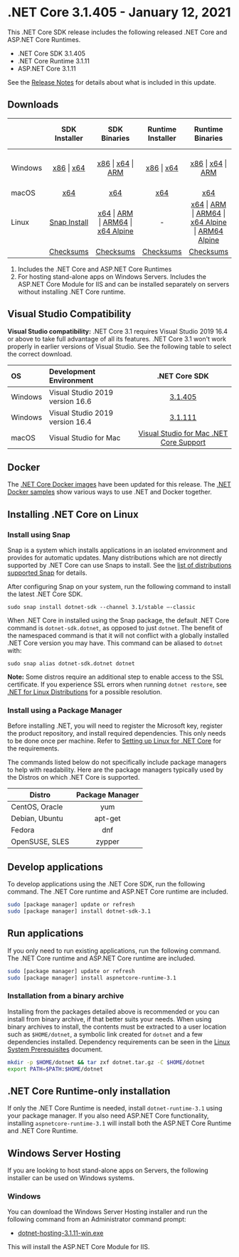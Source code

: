 # .NET Core 3.1.405 - January 12, 2021

This .NET Core SDK release includes the following released .NET Core and ASP.NET Core Runtimes.

* .NET Core SDK 3.1.405
* .NET Core Runtime 3.1.11
* ASP.NET Core 3.1.11

See the [Release Notes](3.1.11.md) for details about what is included in this update.

## Downloads

|           | SDK Installer                        | SDK Binaries                 | Runtime Installer                                        | Runtime Binaries                                 | ASP.NET Core Runtime           | Windows Desktop Runtime           |
| --------- | :------------------------------------------:     | :----------------------:                 | :---------------------------:                            | :-------------------------:                      | :-----------------:            |:-----------------:            |
|Windows| [x86][dotnet-sdk-win-x86.exe] \| [x64][dotnet-sdk-win-x64.exe] | [x86][dotnet-sdk-win-x86.zip] \| [x64][dotnet-sdk-win-x64.zip] \| [ARM][dotnet-sdk-win-arm.zip] | [x86][dotnet-runtime-win-x86.exe] \| [x64][dotnet-runtime-win-x64.exe] | [x86][dotnet-runtime-win-x86.zip] \| [x64][dotnet-runtime-win-x64.zip] \| [ARM][dotnet-runtime-win-arm.zip]  | [x86][aspnetcore-runtime-win-x86.exe] \| [x64][aspnetcore-runtime-win-x64.exe] \| [ARM][aspnetcore-runtime-win-arm.zip] \| [Hosting Bundle][dotnet-hosting-win.exe] | [x86][windowsdesktop-runtime-win-x86.exe] \| [x64][windowsdesktop-runtime-win-x64.exe] |
| macOS     | [x64][dotnet-sdk-osx-x64.pkg]  | [x64][dotnet-sdk-osx-x64.tar.gz]     | [x64][dotnet-runtime-osx-x64.pkg] | [x64][dotnet-runtime-osx-x64.tar.gz] | [x64][aspnetcore-runtime-osx-x64.tar.gz] | - |
| Linux     |  [Snap Install][snap-install]  | [x64][dotnet-sdk-linux-x64.tar.gz] \| [ARM][dotnet-sdk-linux-arm.tar.gz] \| [ARM64][dotnet-sdk-linux-arm64.tar.gz] \| [x64 Alpine][dotnet-sdk-linux-musl-x64.tar.gz] | - | [x64][dotnet-runtime-linux-x64.tar.gz] \| [ARM][dotnet-runtime-linux-arm.tar.gz] \| [ARM64][dotnet-runtime-linux-arm64.tar.gz] \| [x64 Alpine][dotnet-runtime-linux-musl-x64.tar.gz] \| [ARM64 Alpine][dotnet-runtime-linux-musl-arm64.tar.gz] | [x64][aspnetcore-runtime-linux-x64.tar.gz]  \| [ARM][aspnetcore-runtime-linux-arm.tar.gz] \| [ARM64][aspnetcore-runtime-linux-arm64.tar.gz] \| [x64 Alpine][aspnetcore-runtime-linux-musl-x64.tar.gz] \| [ARM64 Alpine][aspnetcore-runtime-linux-musl-arm64.tar.gz] | - |
|  | [Checksums][checksums-sdk]                             | [Checksums][checksums-sdk]                                          | [Checksums][checksums-runtime]                             | [Checksums][checksums-runtime] | [Checksums][checksums-runtime] | [Checksums][checksums-runtime] |

1. Includes the .NET Core and ASP.NET Core Runtimes
2. For hosting stand-alone apps on Windows Servers. Includes the ASP.NET Core Module for IIS and can be installed separately on servers without installing .NET Core runtime.

## Visual Studio Compatibility

**Visual Studio compatibility:** .NET Core 3.1 requires Visual Studio 2019 16.4 or above to take full advantage of all its features. .NET Core 3.1 won't work properly in earlier versions of Visual Studio. See the following table to select the correct download.

| OS | Development Environment | .NET Core SDK |
| :-- | :-- | :--: |
| Windows | Visual Studio 2019 version 16.6 | [3.1.405](#downloads) |
| Windows | Visual Studio 2019 version 16.4 | [3.1.111](3.1.11.md) |
| macOS | Visual Studio for Mac | [Visual Studio for Mac .NET Core Support](https://learn.microsoft.com/visualstudio/mac/net-core-support) |

## Docker

The [.NET Core Docker images](https://hub.docker.com/_/microsoft-dotnet) have been updated for this release. The [.NET Docker samples](https://github.com/dotnet/dotnet-docker/blob/main/samples/README.md) show various ways to use .NET and Docker together.

## Installing .NET Core on Linux

### Install using Snap

Snap is a system which installs applications in an isolated environment and provides for automatic updates. Many distributions which are not directly supported by .NET Core can use Snaps to install. See the [list of distributions supported Snap](https://docs.snapcraft.io/installing-snapd/6735) for details.

After configuring Snap on your system, run the following command to install the latest .NET Core SDK.

`sudo snap install dotnet-sdk --channel 3.1/stable –-classic`

When .NET Core in installed using the Snap package, the default .NET Core command is `dotnet-sdk.dotnet`, as opposed to just `dotnet`. The benefit of the namespaced command is that it will not conflict with a globally installed .NET Core version you may have. This command can be aliased to `dotnet` with:

`sudo snap alias dotnet-sdk.dotnet dotnet`

**Note:** Some distros require an additional step to enable access to the SSL certificate. If you experience SSL errors when running `dotnet restore`, see [.NET for Linux Distributions](../../../linux.md) for a possible resolution.

### Install using a Package Manager

Before installing .NET, you will need to register the Microsoft key, register the product repository, and install required dependencies. This only needs to be done once per machine. Refer to [Setting up Linux for .NET Core][linux-install] for the requirements.

The commands listed below do not specifically include package managers to help with readability. Here are the package managers typically used by the Distros on which .NET Core is supported.

| Distro | Package Manager  |
| ---             | :----:  |
| CentOS, Oracle  | yum     |
| Debian, Ubuntu  | apt-get |
| Fedora          | dnf     |
| OpenSUSE, SLES  | zypper  |

## Develop applications

To develop applications using the .NET Core SDK, run the following command. The .NET Core runtime and ASP.NET Core runtime are included.

```bash
sudo [package manager] update or refresh
sudo [package manager] install dotnet-sdk-3.1
```

## Run applications

If you only need to run existing applications, run the following command. The .NET Core runtime and ASP.NET Core runtime are included.

```bash
sudo [package manager] update or refresh
sudo [package manager] install aspnetcore-runtime-3.1
```

### Installation from a binary archive

Installing from the packages detailed above is recommended or you can install from binary archive, if that better suits your needs.
When using binary archives to install, the contents must be extracted to a user location such as `$HOME/dotnet`, a symbolic link created for `dotnet` and a few dependencies installed.
Dependency requirements can be seen in the [Linux System Prerequisites](../linux-packages.md) document.

```bash
mkdir -p $HOME/dotnet && tar zxf dotnet.tar.gz -C $HOME/dotnet
export PATH=$PATH:$HOME/dotnet
```

## .NET Core Runtime-only installation

If only the .NET Core Runtime is needed, install `dotnet-runtime-3.1` using your package manager. If you also need ASP.NET Core functionality, installing `aspnetcore-runtime-3.1` will install both the ASP.NET Core Runtime and .NET Core Runtime.

## Windows Server Hosting

If you are looking to host stand-alone apps on Servers, the following installer can be used on Windows systems.

### Windows

You can download the Windows Server Hosting installer and run the following command from an Administrator command prompt:

* [dotnet-hosting-3.1.11-win.exe][dotnet-hosting-win.exe]

This will install the ASP.NET Core Module for IIS.

[snap-install]: 3.1.11-install-instructions.md

[checksums-runtime]: https://builds.dotnet.microsoft.com/dotnet/checksums/3.1.11-sha.txt
[checksums-sdk]: https://builds.dotnet.microsoft.com/dotnet/checksums/3.1.11-sha.txt

[linux-install]: https://learn.microsoft.com/dotnet/core/install/linux

[//]: # ( Runtime 3.1.11)
[dotnet-runtime-linux-arm.tar.gz]: https://download.visualstudio.microsoft.com/download/pr/a119100f-e7b3-4c30-a91a-d6ce6b02b51a/196c932070dd023726664a9789e4dc83/dotnet-runtime-3.1.11-linux-arm.tar.gz
[dotnet-runtime-linux-arm64.tar.gz]: https://download.visualstudio.microsoft.com/download/pr/43f52041-c41e-45ae-a485-532936641962/bf876e3c12b18829ac4d7bcb7a882309/dotnet-runtime-3.1.11-linux-arm64.tar.gz
[dotnet-runtime-linux-musl-arm64.tar.gz]: https://download.visualstudio.microsoft.com/download/pr/385af258-998c-4b2b-a675-a7ee361a300b/d8925cb0e8ae78a0cc9935cbaa78100b/dotnet-runtime-3.1.11-linux-musl-arm64.tar.gz
[dotnet-runtime-linux-musl-x64.tar.gz]: https://download.visualstudio.microsoft.com/download/pr/a6e98c93-c624-4735-ad33-80ab3f9fb2af/aad58a0613e58dcab40615bdc1d23b6d/dotnet-runtime-3.1.11-linux-musl-x64.tar.gz
[dotnet-runtime-linux-x64.tar.gz]: https://download.visualstudio.microsoft.com/download/pr/a3575ea2-ce06-4002-8568-e887da3e3a4f/7991b9bb111edcd2114efc6fe3ebfabb/dotnet-runtime-3.1.11-linux-x64.tar.gz
[dotnet-runtime-osx-x64.pkg]: https://download.visualstudio.microsoft.com/download/pr/8267f236-8793-4de0-86e3-bbf60e4efee1/2df414537a8cdc4d3248c6af888b8011/dotnet-runtime-3.1.11-osx-x64.pkg
[dotnet-runtime-osx-x64.tar.gz]: https://download.visualstudio.microsoft.com/download/pr/0a4556f8-fca7-4037-9961-42c3730cb7a4/745d544a620d1ae33fe3ced88189e814/dotnet-runtime-3.1.11-osx-x64.tar.gz
[dotnet-runtime-win-arm.zip]: https://download.visualstudio.microsoft.com/download/pr/8cde680f-89ae-4af2-a892-92d1cd749e49/8862104362ea5b9fd3b1729e62ed7729/dotnet-runtime-3.1.11-win-arm.zip
[dotnet-runtime-win-x64.exe]: https://download.visualstudio.microsoft.com/download/pr/15885ffa-ab48-4ee1-99a2-4f20e71ce956/06267d73270ed92fb5a8c873ef56045d/dotnet-runtime-3.1.11-win-x64.exe
[dotnet-runtime-win-x64.zip]: https://download.visualstudio.microsoft.com/download/pr/1663aa9d-6227-4045-bb8b-8398c583a7b1/f81cb5fe464422e758591d01fe5acbab/dotnet-runtime-3.1.11-win-x64.zip
[dotnet-runtime-win-x86.exe]: https://download.visualstudio.microsoft.com/download/pr/11da2dd3-9946-49f4-9758-868dcfd9b479/5cc2813259ae85912c3484151637782e/dotnet-runtime-3.1.11-win-x86.exe
[dotnet-runtime-win-x86.zip]: https://download.visualstudio.microsoft.com/download/pr/80f405da-33a3-4446-b3b4-c9bbdeaf22a0/7256a2a92f09a18634aa9ddbe25b7500/dotnet-runtime-3.1.11-win-x86.zip

[//]: # ( WindowsDesktop 3.1.11)
[windowsdesktop-runtime-win-x64.exe]: https://download.visualstudio.microsoft.com/download/pr/3f1cc4f7-0c1a-48ca-9551-a8447fa55892/ed9809822448f55b649858920afb35cb/windowsdesktop-runtime-3.1.11-win-x64.exe
[windowsdesktop-runtime-win-x86.exe]: https://download.visualstudio.microsoft.com/download/pr/42b8e14d-6f6d-421f-a150-39adc1727e07/c2963b894eaea409ca33f8c7076c41a8/windowsdesktop-runtime-3.1.11-win-x86.exe

[//]: # ( ASP 3.1.11)
[aspnetcore-runtime-linux-arm.tar.gz]: https://download.visualstudio.microsoft.com/download/pr/cdd0f59e-e9ac-414c-9608-2f1aa415ce88/cf43b2bdd0218ce377027fd40cd5a162/aspnetcore-runtime-3.1.11-linux-arm.tar.gz
[aspnetcore-runtime-linux-arm64.tar.gz]: https://download.visualstudio.microsoft.com/download/pr/08602346-21c0-43ed-9520-ad3bf1ab3dc0/0728031d0bdcad6468b3928eaea086ec/aspnetcore-runtime-3.1.11-linux-arm64.tar.gz
[aspnetcore-runtime-linux-musl-arm64.tar.gz]: https://download.visualstudio.microsoft.com/download/pr/7102b3f2-fce2-4c58-af64-fcd34af9e35c/147c9506baba6a971583f0033010dea7/aspnetcore-runtime-3.1.11-linux-musl-arm64.tar.gz
[aspnetcore-runtime-linux-musl-x64.tar.gz]: https://download.visualstudio.microsoft.com/download/pr/2a2ba2ce-426f-4153-ad38-e914e45cac21/0fff19852b826f9cdb83f1fd1fdba5c0/aspnetcore-runtime-3.1.11-linux-musl-x64.tar.gz
[aspnetcore-runtime-linux-x64.tar.gz]: https://download.visualstudio.microsoft.com/download/pr/91e7ea86-985e-401f-b3ed-103fb0fe6058/c1b1f633c9465c630e828f7f8bdf8f4e/aspnetcore-runtime-3.1.11-linux-x64.tar.gz
[aspnetcore-runtime-osx-x64.tar.gz]: https://download.visualstudio.microsoft.com/download/pr/5881a21e-96f5-4d6f-8a70-fb73a3469766/6341808487e5df818c064f45a206d0be/aspnetcore-runtime-3.1.11-osx-x64.tar.gz
[aspnetcore-runtime-win-arm.zip]: https://download.visualstudio.microsoft.com/download/pr/6a0d9809-5cd3-4ae2-974e-517a23168441/d67bdbceb95b45cdcb015b1480368c94/aspnetcore-runtime-3.1.11-win-arm.zip
[aspnetcore-runtime-win-x64.exe]: https://download.visualstudio.microsoft.com/download/pr/e16f1d4a-6a2d-4c16-b286-1240642ae288/edeb427be7e487eb6a61108c1e6f53ce/aspnetcore-runtime-3.1.11-win-x64.exe
[aspnetcore-runtime-win-x86.exe]: https://download.visualstudio.microsoft.com/download/pr/8d9e6717-4158-432b-89fd-06c762e58831/cb9ae3d09dc0980f43a698159e308b9c/aspnetcore-runtime-3.1.11-win-x86.exe
[dotnet-hosting-win.exe]: https://download.visualstudio.microsoft.com/download/pr/d8b046b7-c812-4200-905d-d2e0242be9d5/53d5698d79013be0232152ae1b43c86b/dotnet-hosting-3.1.11-win.exe

[//]: # ( SDK 3.1.405 )
[dotnet-sdk-linux-arm.tar.gz]: https://download.visualstudio.microsoft.com/download/pr/2178c8a1-ad48-4e51-9ddd-4e3ab64d1f0e/68746abefadf62be43ca525653c915a1/dotnet-sdk-3.1.405-linux-arm.tar.gz
[dotnet-sdk-linux-arm64.tar.gz]: https://download.visualstudio.microsoft.com/download/pr/ebb398e7-06d1-48f9-94e7-ddae049b704f/6bb78627f0337b980ece2a3181963fbd/dotnet-sdk-3.1.405-linux-arm64.tar.gz
[dotnet-sdk-linux-musl-x64.tar.gz]: https://download.visualstudio.microsoft.com/download/pr/91571c5a-2e55-4187-8774-bbbab205fac6/4d53331ec2beb5c648202cae23643686/dotnet-sdk-3.1.405-linux-musl-x64.tar.gz
[dotnet-sdk-linux-x64.tar.gz]: https://download.visualstudio.microsoft.com/download/pr/5de23f6d-648c-455b-a7a9-d11c9a5bca40/4836262466f2d288e8ad8647944d062f/dotnet-sdk-3.1.405-linux-x64.tar.gz
[dotnet-sdk-osx-x64.pkg]: https://download.visualstudio.microsoft.com/download/pr/c447be5f-eb7c-49c8-8588-b36172371fed/99b706d3682c44fb0dc86bffdc428782/dotnet-sdk-3.1.405-osx-x64.pkg
[dotnet-sdk-osx-x64.tar.gz]: https://download.visualstudio.microsoft.com/download/pr/7e3b4d86-8214-4c5b-aa7b-cfca8971559a/22ca08f40c41ff8ceea93e1961aa47e7/dotnet-sdk-3.1.405-osx-x64.tar.gz
[dotnet-sdk-win-arm.zip]: https://download.visualstudio.microsoft.com/download/pr/7994e800-9a06-4e6c-baff-782c798bf3f3/4cf013c66ba738a176b5d0e1f9b6ddd8/dotnet-sdk-3.1.405-win-arm.zip
[dotnet-sdk-win-x64.exe]: https://download.visualstudio.microsoft.com/download/pr/c5cf65f5-85ca-4ae0-9c36-a0e0a852c218/07b9418c61804efb0fb079c28b1b1c90/dotnet-sdk-3.1.405-win-x64.exe
[dotnet-sdk-win-x64.zip]: https://download.visualstudio.microsoft.com/download/pr/71f91ba2-a266-40c9-b173-ae1ecb9ba557/17981e2b3f6b7d8d288729eb77da550f/dotnet-sdk-3.1.405-win-x64.zip
[dotnet-sdk-win-x86.exe]: https://download.visualstudio.microsoft.com/download/pr/cf521b5e-c9f2-4f28-aac5-0404f2f4183c/65c9d9038013e4efdb772fa5ba6127f9/dotnet-sdk-3.1.405-win-x86.exe
[dotnet-sdk-win-x86.zip]: https://download.visualstudio.microsoft.com/download/pr/dc01b27e-52f6-40a8-a122-d4a16559c560/24290702cd5618eed5612f7b6493d0a1/dotnet-sdk-3.1.405-win-x86.zip
